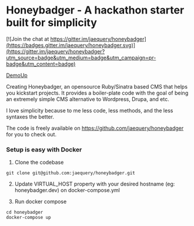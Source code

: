 # Honeybadger - A hackathon starter built for simplicity

[![Join the chat at https://gitter.im/jaequery/honeybadger](https://badges.gitter.im/jaequery/honeybadger.svg)](https://gitter.im/jaequery/honeybadger?utm_source=badge&utm_medium=badge&utm_campaign=pr-badge&utm_content=badge)

[DemoUp](https://img.shields.io/badge/style-flat--squared-green.svg?style=flat-square)

Creating Honeybadger, an opensource Ruby/Sinatra based CMS that helps you kickstart projects. It provides a boiler-plate code with the goal of being an extremely simple CMS alternative to Wordpress, Drupa, and etc.

I love simplicity because to me less code, less methods, and the less syntaxes the better.

The code is freely available on https://github.com/jaequery/honeybadger for you to check out.

### Setup is easy with Docker ###

1. Clone the codebase

```
git clone git@github.com:jaequery/honeybadger.git
```

2. Update VIRTUAL_HOST property with your desired hostname (eg: honeybadger.dev) on docker-compose.yml

3. Run docker compose

```
cd honeybadger
docker-compose up
```
